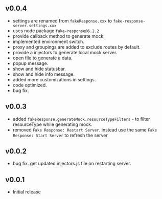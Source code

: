 ## v0.0.4

- settings are renamed from `fakeResponse.xxx` to `fake-response-server.settings.xxx`
- uses node package `fake-response@6.2.2`
- provide callback method to generate mock.
- implemented environment switch.
- proxy and groupings are added to exclude routes by default.
- provide a injectors to generate local mock server.
- open file to generate a data.
- popup message.
- show and hide statusbar.
- show and hide info message.
- added more customizations in settings.
- code optimized.
- bug fix.

## v0.0.3

- added `fakeResponse.generateMock.resourceTypeFilters` - to filter resourceType while generating mock.
- removed `Fake Response: Restart Server`. instead use the same `Fake Response: Start Server` to refresh the server

## v0.0.2

- bug fix. get updated injectors.js file on restarting server.

## v0.0.1

- Initial release
